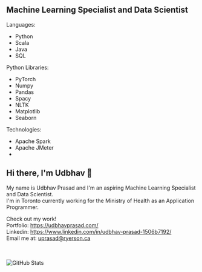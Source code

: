 ## Machine Learning Specialist and Data Scientist

Languages:
<ul>
 <li>Python</li>
 <li>Scala</li>
 <li>Java</li>
 <li>SQL</li>
</ul>

Python Libraries:
<ul>
 <li>PyTorch</li>
 <li>Numpy</li>
 <li>Pandas</li>
 <li>Spacy</li>
 <li>NLTK</li>
 <li>Matplotlib</li>
 <li>Seaborn</li>
</ul>

Technologies:
<ul>
 <li>Apache Spark</li>
 <li>Apache JMeter</li>
 <li></li>
</ul>

## Hi there, I'm Udbhav 👋

My name is Udbhav Prasad and I'm an aspiring Machine Learning Specialist and Data Scientist. <br>
I'm in Toronto currently working for the Ministry of Health as an Application Programmer. <br>

Check out my work! <br>
Portfolio: https://udbhavprasad.com/ <br>
Linkedin: https://www.linkedin.com/in/udbhav-prasad-1506b7192/  
Email me at: uprasad@ryerson.ca

<br><br>
![GitHub Stats](https://github-readme-stats.vercel.app/api?username=UdbhavPrasad072300&count_private=true&hide=prs&include_all_commits=true)
<!--- ![Top Languages](https://github-readme-stats.vercel.app/api/top-langs/?username=UdbhavPrasad072300&layout=compact) -->
